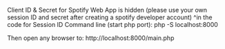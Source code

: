 Client ID & Secret for Spotify Web App is hidden (please use your own session ID and secret after creating a spotify developer account)
^in the code for Session ID
Command line (start php port): 
php -S localhost:8000

Then open any browser to:
http://localhost:8000/main.php
